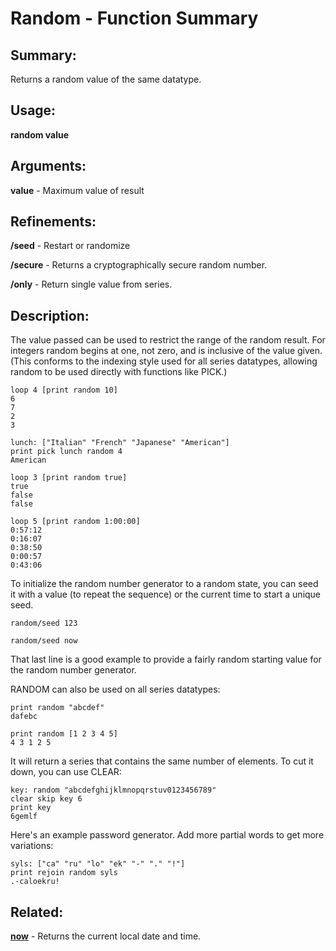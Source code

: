 # Random - Function Summary

## Summary:

Returns a random value of the same datatype.

## Usage:

**random value**

## Arguments:

**value** - Maximum value of result

## Refinements:

**/seed** - Restart or randomize

**/secure** - Returns a cryptographically secure random number.

**/only** - Return single value from series.

## Description:

The value passed can be used to restrict the range of the random result. For integers random begins at one, not zero, and is inclusive of the value given. (This conforms to the indexing style used for all series datatypes, allowing random to be used directly with functions like PICK.)

```
loop 4 [print random 10]
6
7
2
3
```

```
lunch: ["Italian" "French" "Japanese" "American"]
print pick lunch random 4
American
```

```
loop 3 [print random true]
true
false
false
```

```
loop 5 [print random 1:00:00]
0:57:12
0:16:07
0:38:50
0:00:57
0:43:06
```

To initialize the random number generator to a random state, you can seed it with a value (to repeat the sequence) or the current time to start a unique seed.

```
random/seed 123
```

```
random/seed now
```

That last line is a good example to provide a fairly random starting value for the random number generator.

RANDOM can also be used on all series datatypes:

```
print random "abcdef"
dafebc
```

```
print random [1 2 3 4 5]
4 3 1 2 5
```

It will return a series that contains the same number of elements. To cut it down, you can use CLEAR:

```
key: random "abcdefghijklmnopqrstuv0123456789"
clear skip key 6
print key
6gemlf
```

Here's an example password generator. Add more partial words to get more variations:

```
syls: ["ca" "ru" "lo" "ek" "-" "." "!"]
print rejoin random syls
.-caloekru!
```

## Related:

[**now**](http://www.rebol.com/docs/words/wnow.html) - Returns the current local date and time.